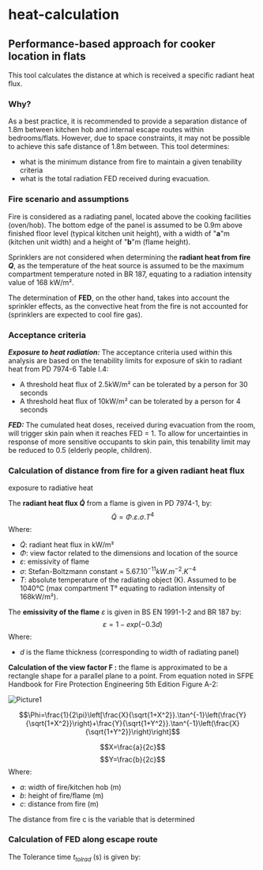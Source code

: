 # heat-calculation
## Performance-based approach for cooker location in flats

This tool calculates the distance at which is received a specific radiant heat flux.

### Why?
As a best practice, it is recommended to provide a separation distance of 1.8m between kitchen hob and internal escape routes within bedrooms/flats.
However, due to space constraints, it may not be possible to achieve this safe distance of 1.8m between. This tool determines:
- what is the minimum distance from fire to maintain a given tenability criteria
- what is the total radiation FED received during evacuation.

### Fire scenario and assumptions

Fire is considered as a radiating panel, located above the cooking facilities (oven/hob). The bottom edge of the panel is assumed to be 0.9m above finished floor level (typical kitchen unit height), with a width of "**a**"m (kitchen unit width) and a height of "**b**"m (flame height).

Sprinklers are not considered when determining the **radiant heat from fire $Q$**, as the temperature of the heat source is assumed to be the maximum compartment temperature noted in BR 187, equating to a radiation intensity value of 168 kW/m².

The determination of **FED**, on the other hand, takes into account the sprinkler effects, as the convective heat from the fire is not accounted for (sprinklers are expected to cool fire gas).

### Acceptance criteria

***Exposure to heat radiation:*** The acceptance criteria used within this analysis are based on the tenability limits for exposure of skin to radiant heat from PD 7974-6 Table I.4:
- A threshold heat flux of 2.5kW/m² can be tolerated by a person for 30 seconds 
- A threshold heat flux of 10kW/m² can be tolerated by a person for 4 seconds 

***FED:*** The cumulated heat doses, received during evacuation from the room, will trigger skin pain when it reaches FED = 1. To allow for uncertainties in response of more sensitive occupants to skin pain, this tenability limit may be reduced to 0.5 (elderly people, children).

### Calculation of distance from fire for a given radiant heat flux
exposure to radiative heat

The **radiant heat flux $\dot{Q}$** from a flame is given in PD 7974-1, by:
$$\dot{Q}=\Phi.\varepsilon.\sigma.T^4$$
Where:
- $\dot{Q}$: radiant heat flux in kW/m²
- $\Phi$: view factor related to the dimensions and location of the source
- $\varepsilon$: emissivity of flame
- $\sigma$: Stefan-Boltzmann constant = $5.67.10^{-11} kW.m^{-2}.K^{-4}$
- $T$: absolute temperature of the radiating object (K). Assumed to be 1040°C (max compartment T° equating to radiation intensity of 168kW/m²).

The **emissivity of the flame** $\varepsilon$ is given in BS EN 1991-1-2 and BR 187 by:
$$\varepsilon=1-exp(-0.3d)$$
Where:
-  $d$ is the flame thickness (corresponding to width of radiating panel)

**Calculation of the view factor F :**
the flame is approximated to be a rectangle shape for a parallel plane to a point. From equation noted in SFPE Handbook for Fire Protection Engineering 5th Edition Figure A-2:

![Picture1](https://user-images.githubusercontent.com/24531246/217807536-536a3a4a-31a3-4ba2-a102-d07e6b319c4a.jpg)

$$\Phi=\frac{1}{2\pi}\left[\frac{X}{\sqrt{1+X^2}}.\tan^{-1}\left(\frac{Y}{\sqrt{1+X^2}}\right)+\frac{Y}{\sqrt{1+Y^2}}.\tan^{-1}\left(\frac{X}{\sqrt{1+Y^2}}\right)\right]$$


$$X=\frac{a}{2c}$$
$$Y=\frac{b}{2c}$$
Where:
- $a$: width of fire/kitchen hob (m)
- $b$: height of fire/flame (m)
- $c$: distance from fire (m)

The distance from fire c is the variable that is determined

### Calculation of FED along escape route
The Tolerance time $t_{tolrad}$ (s) is given by:

